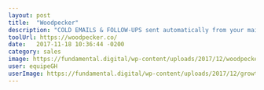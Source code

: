 ```yaml
---
layout: post
title:  "Woodpecker"
description: "COLD EMAILS & FOLLOW-UPS sent automatically from your mailbox."
toolUrl: https://woodpecker.co/
date:   2017-11-18 10:36:44 -0200
category: sales
image: https://fundamental.digital/wp-content/uploads/2017/12/woodpecker.png
user: equipeGH
userImage: https://fundamental.digital/wp-content/uploads/2017/12/growth-4.png
---
```

